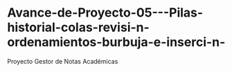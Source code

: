 # Avance-de-Proyecto-05---Pilas-historial-colas-revisi-n-ordenamientos-burbuja-e-inserci-n-
Proyecto  Gestor de Notas Académicas 
